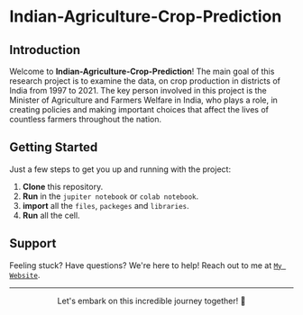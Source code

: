# Indian-Agriculture-Crop-Prediction

## Introduction

Welcome to **Indian-Agriculture-Crop-Prediction**! The main goal of this research project is to examine the data, on crop production in districts of India from 1997 to 2021. The key person involved in this project is the Minister of Agriculture and Farmers Welfare in India, who plays a role, in creating policies and making important choices that affect the lives of countless farmers throughout the nation.

## Getting Started

Just a few steps to get you up and running with the project:

1. **Clone** this repository.
2. **Run** in the `jupiter notebook` or `colab notebook`.
3. **import** all the `files`, `packeges` and `libraries`.
4. **Run** all the cell.

## Support

Feeling stuck? Have questions? We're here to help! Reach out to me at <a href="https://wdjenish.web.app/">`My Website`</a>.

---

<p align="center">
  Let's embark on this incredible journey together! 🌟
</p>
